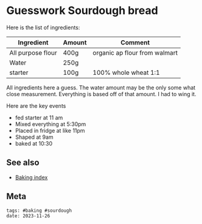 # Guesswork Sourdough bread

Here is the list of ingredients:

| Ingredient        | Amount | Comment                       |
| ----------------- | ------ | ----------------------------- |
| All purpose flour | 400g   | organic ap flour from walmart |
| Water             | 250g   |                               |
| starter           | 100g   | 100% whole wheat 1:1          |

All ingredients here a guess. The water amount may be the only some what close
measurement. Everything is based off of that amount. I had to wing it.

Here are the key events

- fed starter at 11 am
- Mixed everything at 5:30pm
- Placed in fridge at like 11pm
- Shaped at 9am
- baked at 10:30

## See also

- [Baking index](../292)

## Meta

    tags: #baking #sourdough
    date: 2023-11-26
